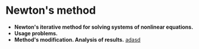 # Newton's method
* **Newton's iterative method for solving systems of nonlinear equations.**
* **Usage problems.**
* **Method's modification. Analysis of results.**
[adasd](dfgdfgdfg)
